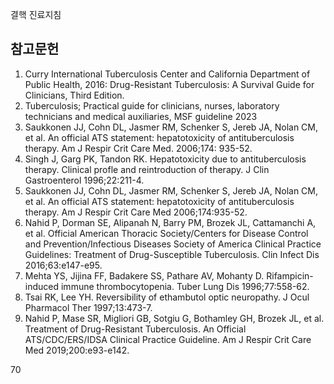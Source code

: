 결핵 진료지침

## 참고문헌

1.  Curry International Tuberculosis Center and California Department of Public Health, 2016: Drug-Resistant Tuberculosis: A Survival Guide for Clinicians, Third Edition.
2.  Tuberculosis; Practical guide for clinicians, nurses, laboratory technicians and medical auxiliaries, MSF guideline 2023
3.  Saukkonen JJ, Cohn DL, Jasmer RM, Schenker S, Jereb JA, Nolan CM, et al. An official ATS statement: hepatotoxicity of antituberculosis therapy. Am J Respir Crit Care Med. 2006;174: 935-52.
4.  Singh J, Garg PK, Tandon RK. Hepatotoxicity due to antituberculosis therapy. Clinical profle and reintroduction of therapy. J Clin Gastroenterol 1996;22:211-4.
5.  Saukkonen JJ, Cohn DL, Jasmer RM, Schenker S, Jereb JA, Nolan CM, et al. An official ATS statement: hepatotoxicity of antituberculosis therapy. Am J Respir Crit Care Med 2006;174:935-52.
6.  Nahid P, Dorman SE, Alipanah N, Barry PM, Brozek JL, Cattamanchi A, et al. Official American Thoracic Society/Centers for Disease Control and Prevention/Infectious Diseases Society of America Clinical Practice Guidelines: Treatment of Drug-Susceptible Tuberculosis. Clin Infect Dis 2016;63:e147-e95.
7.  Mehta YS, Jijina FF, Badakere SS, Pathare AV, Mohanty D. Rifampicin-induced immune thrombocytopenia. Tuber Lung Dis 1996;77:558-62.
8.  Tsai RK, Lee YH. Reversibility of ethambutol optic neuropathy. J Ocul Pharmacol Ther 1997;13:473-7.
9.  Nahid P, Mase SR, Migliori GB, Sotgiu G, Bothamley GH, Brozek JL, et al. Treatment of Drug-Resistant Tuberculosis. An Official ATS/CDC/ERS/IDSA Clinical Practice Guideline. Am J Respir Crit Care Med 2019;200:e93-e142.

<PAGE>70